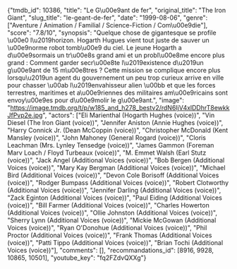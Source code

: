 {"tmdb_id": 10386, "title": "Le G\u00e9ant de fer", "original_title": "The Iron Giant", "slug_title": "le-geant-de-fer", "date": "1999-08-06", "genre": ["Aventure / Animation / Familial / Science-Fiction / Com\u00e9die"], "score": "7.8/10", "synopsis": "Quelque chose de gigantesque se profile \u00e0 l\u2019horizon. Hogarth Hugues vient tout juste de sauver un \u00e9norme robot tomb\u00e9 du ciel. Le jeune Hogarth a d\u00e9sormais un tr\u00e8s grand ami et un probl\u00e8me encore plus grand : Comment garder secr\u00e8te l\u2019existence d\u2019un g\u00e9ant de 15 m\u00e8tres ? Cette mission se complique encore plus lorsqu\u2019un agent du gouvernement un peu trop curieux arrive en ville pour chasser \u00ab l\u2019envahisseur alien \u00bb et que les forces terrestres, maritimes et a\u00e9riennes des militaires am\u00e9ricains sont envoy\u00e9es pour d\u00e9molir le g\u00e9ant.", "image": "https://image.tmdb.org/t/p/w185_and_h278_bestv2/rdN6IjV4xlDDhrT8ewkkJfPvp2e.jpg", "actors": ["Eli Marienthal (Hogarth Hughes (voice))", "Vin Diesel (The Iron Giant (voice))", "Jennifer Aniston (Annie Hughes (voice))", "Harry Connick Jr. (Dean McCoppin (voice))", "Christopher McDonald (Kent Mansley (voice))", "John Mahoney (General Rogard (voice))", "Cloris Leachman (Mrs. Lynley Tensedge (voice))", "James Gammon (Foreman Marv Loach / Floyd Turbeaux (voice))", "M. Emmet Walsh (Earl Stutz (voice))", "Jack Angel (Additional Voices (voice))", "Bob Bergen (Additional Voices (voice))", "Mary Kay Bergman (Additional Voices (voice))", "Michael Bird (Additional Voices (voice))", "Devon Cole Borisoff (Additional Voices (voice))", "Rodger Bumpass (Additional Voices (voice))", "Robert Clotworthy (Additional Voices (voice))", "Jennifer Darling (Additional Voices (voice))", "Zack Eginton (Additional Voices (voice))", "Paul Eiding (Additional Voices (voice))", "Bill Farmer (Additional Voices (voice))", "Charles Howerton (Additional Voices (voice))", "Ollie Johnston (Additional Voices (voice))", "Sherry Lynn (Additional Voices (voice))", "Mickie McGowan (Additional Voices (voice))", "Ryan O'Donohue (Additional Voices (voice))", "Phil Proctor (Additional Voices (voice))", "Frank Thomas (Additional Voices (voice))", "Patti Tippo (Additional Voices (voice))", "Brian Tochi (Additional Voices (voice))"], "comments": [], "recommandations_id": [8916, 9928, 10865, 10501], "youtube_key": "fq2FZdvQXXg"}